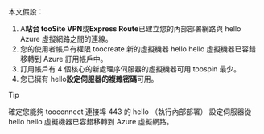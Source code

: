本文假設：

1. A**站台 tooSite VPN**或**Express Route**已建立您的內部部署網路與 hello Azure 虛擬網路之間的連線。
2. 您的使用者帳戶有權限 toocreate 新的虛擬機器 hello hello 虛擬機器已容錯移轉到 Azure 訂用帳戶中。
3. 訂用帳戶有 4 個核心的新處理序伺服器的虛擬機器可用 toospin 最少。
4. 您已擁有 hello**設定伺服器的複雜密碼**可用。

> [!TIP]
> 確定您能夠 tooconnect 連接埠 443 的 hello （執行內部部署） 設定伺服器從 hello hello 虛擬機器已容錯移轉到 Azure 虛擬網路。
